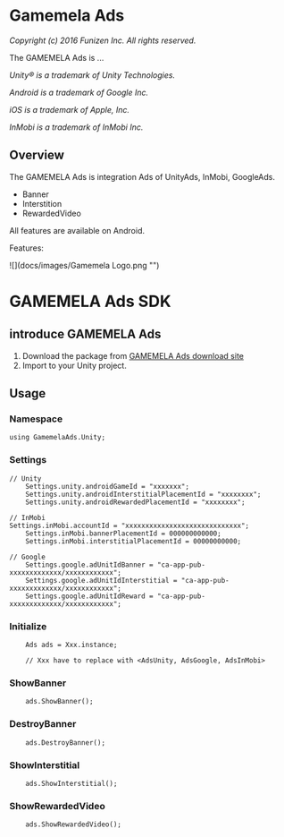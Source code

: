 # Gamemela Ads
_Copyright (c) 2016 Funizen Inc. All rights reserved._

The GAMEMELA Ads is ...

_Unity&reg; is a trademark of Unity Technologies._

_Android is a trademark of Google Inc._

_iOS is a trademark of Apple, Inc._

_InMobi is a trademark of InMobi Inc._

## Overview

The GAMEMELA Ads is integration Ads of UnityAds, InMobi, GoogleAds.
* Banner
* Interstition
* RewardedVideo

All features are available on Android.

Features:

![](docs/images/Gamemela Logo.png "")

GAMEMELA Ads SDK
=========

introduce GAMEMELA Ads
-----------------------

1. Download the package from [GAMEMELA Ads download site][1]
2. Import to your Unity project.

Usage
-----------------------
### Namespace
	using GamemelaAds.Unity;

### Settings
    // Unity
		Settings.unity.androidGameId = "xxxxxxx";
		Settings.unity.androidInterstitialPlacementId = "xxxxxxxx";
		Settings.unity.androidRewardedPlacementId = "xxxxxxxx";

    // InMobi
    Settings.inMobi.accountId = "xxxxxxxxxxxxxxxxxxxxxxxxxxxxx";
		Settings.inMobi.bannerPlacementId = 000000000000;
		Settings.inMobi.interstitialPlacementId = 00000000000;
		
    // Google
		Settings.google.adUnitIdBanner = "ca-app-pub-xxxxxxxxxxxxx/xxxxxxxxxxxx";
		Settings.google.adUnitIdInterstitial = "ca-app-pub-xxxxxxxxxxxxx/xxxxxxxxxxxx";
		Settings.google.adUnitIdReward = "ca-app-pub-xxxxxxxxxxxxx/xxxxxxxxxxxx";    

### Initialize
		Ads ads = Xxx.instance;
		
		// Xxx have to replace with <AdsUnity, AdsGoogle, AdsInMobi>

### ShowBanner
		ads.ShowBanner();

### DestroyBanner
		ads.DestroyBanner();

### ShowInterstitial
		ads.ShowInterstitial();

### ShowRewardedVideo
		ads.ShowRewardedVideo();

[1]: https://github.com/gamemela/gamemelaads/archive/latest.zip "latest version of GAMEMELA-Ads"
